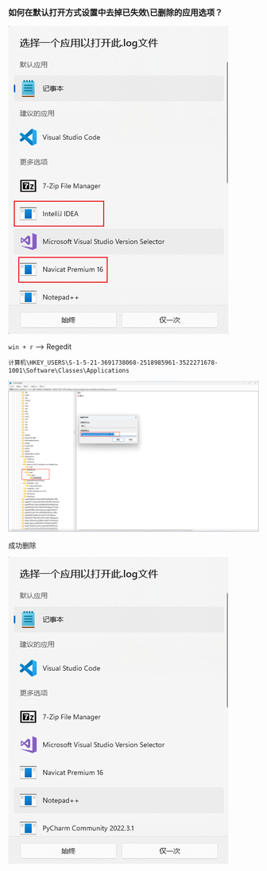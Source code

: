 ### 如何在默认打开方式设置中去掉已失效\已删除的应用选项？



![image-20230618105045232](assets/%E5%A6%82%E4%BD%95%E5%9C%A8%E9%BB%98%E8%AE%A4%E6%89%93%E5%BC%80%E6%96%B9%E5%BC%8F%E8%AE%BE%E7%BD%AE%E4%B8%AD%E5%8E%BB%E6%8E%89%E5%B7%B2%E5%A4%B1%E6%95%88%E5%B7%B2%E5%88%A0%E9%99%A4%E7%9A%84%E5%BA%94%E7%94%A8%E9%80%89%E9%A1%B9%EF%BC%9F/image-20230618105045232.png)

`win + r` --> Regedit

```
计算机\HKEY_USERS\S-1-5-21-3691738068-2518985961-3522271678-1001\Software\Classes\Applications
```



![image-20230618105406587](assets/%E5%A6%82%E4%BD%95%E5%9C%A8%E9%BB%98%E8%AE%A4%E6%89%93%E5%BC%80%E6%96%B9%E5%BC%8F%E8%AE%BE%E7%BD%AE%E4%B8%AD%E5%8E%BB%E6%8E%89%E5%B7%B2%E5%A4%B1%E6%95%88%E5%B7%B2%E5%88%A0%E9%99%A4%E7%9A%84%E5%BA%94%E7%94%A8%E9%80%89%E9%A1%B9%EF%BC%9F/image-20230618105406587.png)



成功删除

![image-20230618105453204](assets/%E5%A6%82%E4%BD%95%E5%9C%A8%E9%BB%98%E8%AE%A4%E6%89%93%E5%BC%80%E6%96%B9%E5%BC%8F%E8%AE%BE%E7%BD%AE%E4%B8%AD%E5%8E%BB%E6%8E%89%E5%B7%B2%E5%A4%B1%E6%95%88%E5%B7%B2%E5%88%A0%E9%99%A4%E7%9A%84%E5%BA%94%E7%94%A8%E9%80%89%E9%A1%B9%EF%BC%9F/image-20230618105453204.png)

